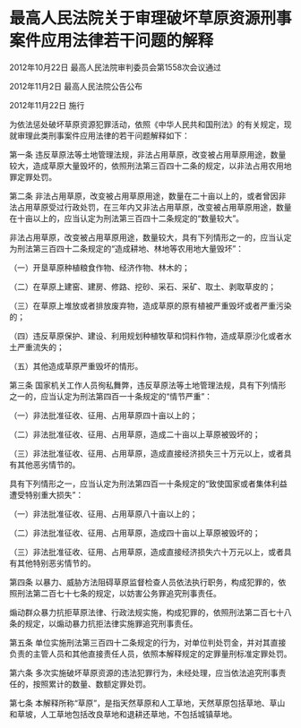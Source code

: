 # 最高人民法院关于审理破坏草原资源刑事案件应用法律若干问题的解释

2012年10月22日 最高人民法院审判委员会第1558次会议通过

2012年11月2日 最高人民法院公告公布

2012年11月22日 施行

为依法惩处破坏草原资源犯罪活动，依照《中华人民共和国刑法》的有关规定，现就审理此类刑事案件应用法律的若干问题解释如下：

第一条 违反草原法等土地管理法规，非法占用草原，改变被占用草原用途，数量较大，造成草原大量毁坏的，依照刑法第三百四十二条的规定，以非法占用农用地罪定罪处罚。

第二条 非法占用草原，改变被占用草原用途，数量在二十亩以上的，或者曾因非法占用草原受过行政处罚，在三年内又非法占用草原，改变被占用草原用途，数量在十亩以上的，应当认定为刑法第三百四十二条规定的“数量较大”。

非法占用草原，改变被占用草原用途，数量较大，具有下列情形之一的，应当认定为刑法第三百四十二条规定的“造成耕地、林地等农用地大量毁坏”：

（一）开垦草原种植粮食作物、经济作物、林木的；

（二）在草原上建窑、建房、修路、挖砂、采石、采矿、取土、剥取草皮的；

（三）在草原上堆放或者排放废弃物，造成草原的原有植被严重毁坏或者严重污染的；

（四）违反草原保护、建设、利用规划种植牧草和饲料作物，造成草原沙化或者水土严重流失的；

（五）其他造成草原严重毁坏的情形。

第三条 国家机关工作人员徇私舞弊，违反草原法等土地管理法规，具有下列情形之一的，应当认定为刑法第四百一十条规定的“情节严重”：

（一）非法批准征收、征用、占用草原四十亩以上的；

（二）非法批准征收、征用、占用草原，造成二十亩以上草原被毁坏的；

（三）非法批准征收、征用、占用草原，造成直接经济损失三十万元以上，或者具有其他恶劣情节的。

具有下列情形之一，应当认定为刑法第四百一十条规定的“致使国家或者集体利益遭受特别重大损失”：

（一）非法批准征收、征用、占用草原八十亩以上的；

（二）非法批准征收、征用、占用草原，造成四十亩以上草原被毁坏的；

（三）非法批准征收、征用、占用草原，造成直接经济损失六十万元以上，或者具有其他特别恶劣情节的。

第四条 以暴力、威胁方法阻碍草原监督检查人员依法执行职务，构成犯罪的，依照刑法第二百七十七条的规定，以妨害公务罪追究刑事责任。

煽动群众暴力抗拒草原法律、行政法规实施，构成犯罪的，依照刑法第二百七十八条的规定，以煽动暴力抗拒法律实施罪追究刑事责任。

第五条 单位实施刑法第三百四十二条规定的行为，对单位判处罚金，并对其直接负责的主管人员和其他直接责任人员，依照本解释规定的定罪量刑标准定罪处罚。

第六条 多次实施破坏草原资源的违法犯罪行为，未经处理，应当依法追究刑事责任的，按照累计的数量、数额定罪处罚。

第七条 本解释所称“草原”，是指天然草原和人工草地，天然草原包括草地、草山和草坡，人工草地包括改良草地和退耕还草地，不包括城镇草地。
